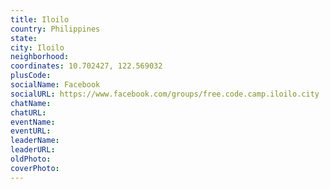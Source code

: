 ```yaml
---
title: Iloilo
country: Philippines
state: 
city: Iloilo
neighborhood: 
coordinates: 10.702427, 122.569032
plusCode:
socialName: Facebook
socialURL: https://www.facebook.com/groups/free.code.camp.iloilo.city
chatName:
chatURL:
eventName:
eventURL:
leaderName:
leaderURL:
oldPhoto: 
coverPhoto:
---
```

